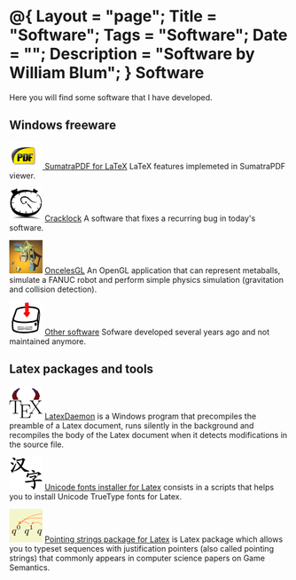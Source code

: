 @{
  Layout = "page";
  Title = "Software";
  Tags = "Software";
  Date = "";
  Description = "Software by William Blum";
}
Software
========

Here you will find some software that I have developed.

Windows freeware
----------------

[![SumatraPDF](sumatra/sumatraicon.png) SumatraPDF for LaTeX](sumatra/index.html) LaTeX features implemeted in SumatraPDF viewer.

[![Cracklock](cracklock/cracklock.png)](cracklock/index.html)
[Cracklock](cracklock/index.html) A software that fixes a recurring bug
in today's software.

[<img src="oncelesgl/fanuc.jpg" alt="OncelesGL" height="60" width="60" /></a>](oncelesgl/index.html)
[OncelesGL](oncelesgl/index.html) An OpenGL application that can
represent metaballs, simulate a FANUC robot and perform simple physics
simulation (gravitation and collision detection).

[![Other downloads](others/download.png)](others/index.html) [Other
software](others/index.html) Sofware developed several years ago and not 
maintained anymore.

Latex packages and tools
------------------------

[![TexDameon](latex/texdaemon-ico.png)](latexdaemon/index.html)
[LatexDaemon](latexdaemon/index.html) is a Windows program that
precompiles the preamble of a Latex document, runs silently in the
background and recompiles the body of the Latex document when it detects
modifications in the source file.

[![Hanzi](latex/hanzi-ico.png)](latex/index.html#unicode) [Unicode
fonts installer for Latex](latex/index.html#unicode) consists in a
scripts that helps you to install Unicode TrueType fonts for Latex.

[![pstring](latex/pstring-ico.png)](latex/index.html#pstring) [Pointing
strings package for Latex](latex/index.html#pstring) is Latex package
which allows you to typeset sequences with justification pointers (also
called pointing strings) that commonly appears in computer science
papers on Game Semantics.
